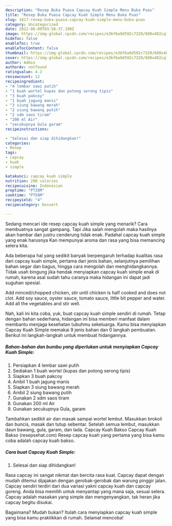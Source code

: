 ```yaml
---
description: "Resep Buka Puasa Capcay Kuah Simple Menu Buka Puas"
title: "Resep Buka Puasa Capcay Kuah Simple Menu Buka Puas"
slug: 1817-resep-buka-puasa-capcay-kuah-simple-menu-buka-puas
category: Uncategorized
date: 2022-06-09T03:58:37.190Z
image: https://img-global.cpcdn.com/recipes/e3bf6a9d592c7320/680x482cq70/capcay-kuah-simple-foto-resep-utama.jpg
hideToc: false
enableToc: true
enableTocContent: false
thumbnail: https://img-global.cpcdn.com/recipes/e3bf6a9d592c7320/680x482cq70/capcay-kuah-simple-foto-resep-utama.jpg
cover: https://img-global.cpcdn.com/recipes/e3bf6a9d592c7320/680x482cq70/capcay-kuah-simple-foto-resep-utama.jpg
author: Admin
authorAv: notfound
ratingvalue: 4.2
reviewcount: 12
recipeingredient:
- "4 lembar sawi putih"
- "1 buah wortel kupas dan potong serong tipis"
- "3 buah pakcoy"
- "1 buah jagung manis"
- "3 siung bawang merah"
- "2 siung bawang putih"
- "2 sdm saos tiram"
- "200 ml Air"
- "secukupnya Gula garam"
recipeinstructions:

- "Selesai dan siap dihidangkan!"
categories:
- Resep
tags:
- capcay
- kuah
- simple

katakunci: capcay kuah simple 
nutrition: 298 calories
recipecuisine: Indonesian
preptime: "PT20M"
cooktime: "PT58M"
recipeyield: "4"
recipecategory: Dessert

---
```



Sedang mencari ide resep capcay kuah simple yang menarik? Cara membuatnya sangat gampang. Tapi Jika salah mengolah maka hasilnya akan hambar dan justru cenderung tidak enak. Padahal capcay kuah simple yang enak harusnya Kan mempunyai aroma dan rasa yang bisa memancing selera kita.


Ada beberapa hal yang sedikit banyak berpengaruh terhadap kualitas rasa dari capcay kuah simple, pertama dari jenis bahan, selanjutnya pemilihan bahan segar dan bagus, hingga cara mengolah dan menghidangkannya. Tidak usah bingung jika hendak menyiapkan capcay kuah simple enak di rumah, karena asal sudah tahu caranya maka hidangan ini dapat jadi suguhan spesial.

Add minced/chopped chicken, stir until chicken is half cooked and does not clot. Add soy sauce, oyster sauce, tomato sauce, little bit pepper and water. Add all the vegetables and stir well.


Nah, kali ini kita coba, yuk, buat capcay kuah simple sendiri di rumah. Tetap dengan bahan sederhana, hidangan ini bisa memberi manfaat dalam membantu menjaga kesehatan tubuhmu sekeluarga. Kamu bisa menyiapkan Capcay Kuah Simple memakai 9 jenis bahan dan 0 langkah pembuatan. Berikut ini langkah-langkah untuk membuat hidangannya.

<!--inarticleads1-->

##### Bahan-bahan dan bumbu yang diperlukan untuk menyiapkan Capcay Kuah Simple:

1. Persiapkan 4 lembar sawi putih
1. Sediakan 1 buah wortel (kupas dan potong serong tipis)
1. Siapkan 3 buah pakcoy
1. Ambil 1 buah jagung manis
1. Siapkan 3 siung bawang merah
1. Ambil 2 siung bawang putih
1. Gunakan 2 sdm saos tiram
1. Gunakan 200 ml Air
1. Gunakan secukupnya Gula, garam


Tambahkan sedikit air dan masak sampai wortel lembut. Masukkan brokoli dan buncis, masak dan tutup sebentar. Setelah semua lembut, masukkan daun bawang, gula, garam, dan lada. Capcay Kuah Bakso Capcay Kuah Bakso (resepsehat.com) Resep capcay kuah yang pertama yang bisa kamu coba adalah capcay kuah bakso. 

<!--inarticleads2-->

##### Cara buat Capcay Kuah Simple:


1. Selesai dan siap dihidangkan!

Rasa capcay ini sangat nikmat dan bercita rasa kuat. Capcay dapat dengan mudah ditemui dijajakan dengan gerobak-gerobak dan warung pinggir jalan. Capcay sendiri terdiri dari dua variasi yakni capcay kuah dan capcay goreng. Anda bisa memilih untuk menyantap yang mana saja, sesuai selera. Capcay adalah masakan yang simple dan mengenyangkan, tak heran jika capcay begitu disukai. 

Bagaimana? Mudah bukan? Itulah cara menyiapkan capcay kuah simple yang bisa kamu praktikkan di rumah. Selamat mencoba!
